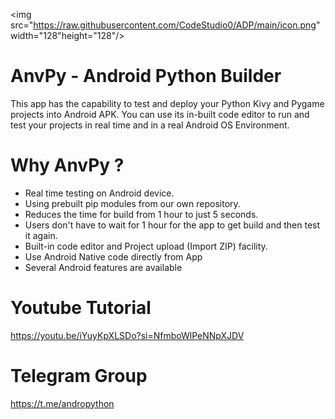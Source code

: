 <img src="https://raw.githubusercontent.com/CodeStudio0/ADP/main/icon.png" width="128"height="128"/>
# AnvPy - Android Python Builder
This app has the capability to test and deploy your Python Kivy and Pygame projects into Android APK. You can use its in-built code editor to run and test your projects in real time and in a real Android OS Environment.

# Why AnvPy ?
- Real time testing on Android device.
- Using prebuilt pip modules from our own repository.
- Reduces the time for build from 1 hour to just 5 seconds.
- Users don't have to wait for 1 hour for the app to get build and then test it again.
- Built-in code editor and Project upload (Import ZIP) facility.
- Use Android Native code directly from App
- Several Android features are available

# Youtube Tutorial
https://youtu.be/iYuyKpXLSDo?si=NfmboWlPeNNpXJDV

# Telegram Group
https://t.me/andropython
